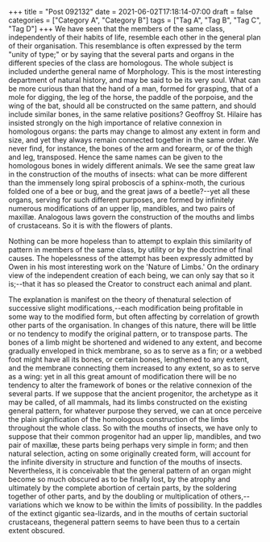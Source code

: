 +++
title = "Post 092132"
date = 2021-06-02T17:18:14-07:00
draft = false
categories = ["Category A", "Category B"]
tags = ["Tag A", "Tag B", "Tag C", "Tag D"]
+++
We have seen that the members of the same class, independently of their habits of life, resemble each other in the general plan of their organisation. This resemblance is often expressed by the term "unity of type;" or by saying that the several parts and organs in the different species of the class are homologous. The whole subject is included underthe general name of Morphology. This is the most interesting department of natural history, and may be said to be its very soul. What can be more curious than that the hand of a man, formed for grasping, that of a mole for digging, the leg of the horse, the paddle of the porpoise, and the wing of the bat, should all be constructed on the same pattern, and should include similar bones, in the same relative positions? Geoffroy St. Hilaire has insisted strongly on the high importance of relative connexion in homologous organs: the parts may change to almost any extent in form and size, and yet they always remain connected together in the same order. We never find, for instance, the bones of the arm and forearm, or of the thigh and leg, transposed. Hence the same names can be given to the homologous bones in widely different animals. We see the same great law in the construction of the mouths of insects: what can be more different than the immensely long spiral proboscis of a sphinx-moth, the curious folded one of a bee or bug, and the great jaws of a beetle?--yet all these organs, serving for such different purposes, are formed by infinitely numerous modifications of an upper lip, mandibles, and two pairs of maxillæ. Analogous laws govern the construction of the mouths and limbs of crustaceans. So it is with the flowers of plants.

Nothing can be more hopeless than to attempt to explain this similarity of pattern in members of the same class, by utility or by the doctrine of final causes. The hopelessness of the attempt has been expressly admitted by Owen in his most interesting work on the 'Nature of Limbs.' On the ordinary view of the independent creation of each being, we can only say that so it is;--that it has so pleased the Creator to construct each animal and plant.

The explanation is manifest on the theory of thenatural selection of successive slight modifications,--each modification being profitable in some way to the modified form, but often affecting by correlation of growth other parts of the organisation. In changes of this nature, there will be little or no tendency to modify the original pattern, or to transpose parts. The bones of a limb might be shortened and widened to any extent, and become gradually enveloped in thick membrane, so as to serve as a fin; or a webbed foot might have all its bones, or certain bones, lengthened to any extent, and the membrane connecting them increased to any extent, so as to serve as a wing: yet in all this great amount of modification there will be no tendency to alter the framework of bones or the relative connexion of the several parts. If we suppose that the ancient progenitor, the archetype as it may be called, of all mammals, had its limbs constructed on the existing general pattern, for whatever purpose they served, we can at once perceive the plain signification of the homologous construction of the limbs throughout the whole class. So with the mouths of insects, we have only to suppose that their common progenitor had an upper lip, mandibles, and two pair of maxillæ, these parts being perhaps very simple in form; and then natural selection, acting on some originally created form, will account for the infinite diversity in structure and function of the mouths of insects. Nevertheless, it is conceivable that the general pattern of an organ might become so much obscured as to be finally lost, by the atrophy and ultimately by the complete abortion of certain parts, by the soldering together of other parts, and by the doubling or multiplication of others,--variations which we know to be within the limits of possibility. In the paddles of the extinct gigantic sea-lizards, and in the mouths of certain suctorial crustaceans, thegeneral pattern seems to have been thus to a certain extent obscured.
